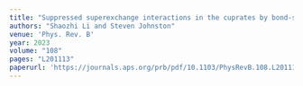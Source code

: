 ```yaml
---
title: "Suppressed superexchange interactions in the cuprates by bond-stretching oxygen phonons"
authors: "Shaozhi Li and Steven Johnston"
venue: 'Phys. Rev. B'
year: 2023
volume: "108"
pages: "L201113"
paperurl: 'https://journals.aps.org/prb/pdf/10.1103/PhysRevB.108.L201113'
---
```

